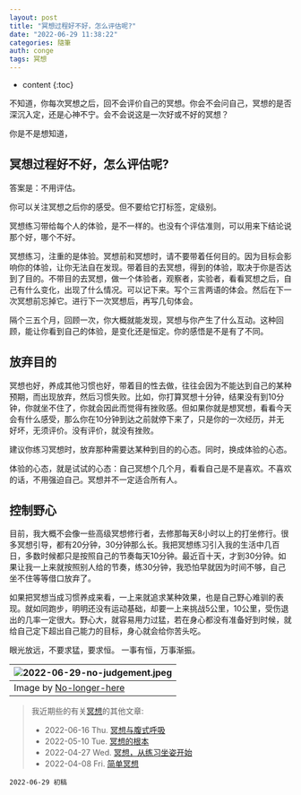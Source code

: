 ```yaml
---
layout: post
title: "冥想过程好不好，怎么评估呢?"
date: "2022-06-29 11:38:22"
categories: 隨筆
auth: conge
tags: 冥想
---
```


* content
{:toc}

不知道，你每次冥想之后，回不会评价自己的冥想。你会不会问自己，冥想的是否深沉入定，还是心神不宁。会不会说这是一次好或不好的冥想？

你是不是想知道，

## 冥想过程好不好，怎么评估呢?




答案是：不用评估。

你可以关注冥想之后你的感受。但不要给它打标签，定级别。

冥想练习带给每个人的体验，是不一样的。也没有个评估准则，可以用来下结论说那个好，哪个不好。

冥想练习，注重的是体验。冥想前和冥想时，请不要带着任何目的。因为目标会影响你的体验，让你无法自在发现。带着目的去冥想，得到的体验，取决于你是否达到了目的。不带目的去冥想，做一个体验者，观察者，实验者，看看冥想之后，自己有什么变化，出现了什么情况。可以记下来。写个三言两语的体会。然后在下一次冥想前忘掉它。进行下一次冥想后，再写几句体会。

隔个三五个月，回顾一次，你大概就能发现，冥想与你产生了什么互动。这种回顾，能让你看到自己的体验，是变化还是恒定。你的感悟是不是有了不同。

## 放弃目的

冥想也好，养成其他习惯也好，带着目的性去做，往往会因为不能达到自己的某种预期，而出现放弃，然后习惯失败。比如，你打算冥想十分钟，结果没有到10分钟，你就坐不住了，你就会因此而觉得有挫败感。但如果你就是想冥想，看看今天会有什么感受，那么你在10分钟到达之前就停下来了，只是你的一次经历，并无好坏，无须评价。没有评价，就没有挫败。

建议你练习冥想时，放弃那种需要达某种到目的的心态。同时，换成体验的心态。

体验的心态，就是试试的心态：自己冥想个几个月，看看自己是不是喜欢。不喜欢的话，不用强迫自己。冥想并不一定适合所有人。

## 控制野心

目前，我大概不会像一些高级冥想修行者，去修那每天8小时以上的打坐修行。很多冥想引导，都有20分钟，30分钟那么长。我把冥想练习引入我的生活中几百日，多数时候都只是按照自己的节奏每天10分钟。最近百十天，才到30分钟。如果让我一上来就按照别人给的节奏，练30分钟，我恐怕早就因为时间不够，自己坐不住等等借口放弃了。

如果把冥想当成习惯养成来看，一上来就追求某种效果，也是自己野心难驯的表现。就如同跑步，明明还没有运动基础，却要一上来挑战5公里，10公里，受伤退出的几率一定很大。野心大，就容易用力过猛，若在身心都没有准备好到时候，就给自己定下超出自己能力的目标，身心就会给你苦头吃。

眼光放远，不要求猛，要求恒。 一事有恒，万事渐振。

| ![2022-06-29-no-judgement.jpeg](https://s2.loli.net/2022/06/30/TMt8BXcI7Erng2J.jpg)|
| --------------------------------- |
| Image by [No-longer-here](https://pixabay.com/photos/zen-stones-pile-stack-meditation-2907290/) |

> 我近期些的有关[冥想](https://conge.github.io/tag/#冥想)的其他文章:
>
> - 2022-06-16 Thu. [冥想与腹式呼吸](/2022/06/16/belly-breathing/)
> - 2022-05-10 Tue. [冥想的根本](/2022/05/10/basics/)
> - 2022-04-27 Wed. [冥想，从练习坐姿开始 ](/2022/04/27/sitting/)
> - 2022-04-08 Fri. [简单冥想](/2022/04/08/simple-meditation/)

```
2022-06-29 初稿
```

